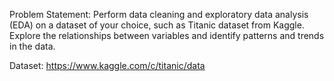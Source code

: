 Problem Statement: Perform data cleaning and exploratory data analysis (EDA) on a dataset of your choice, such as Titanic dataset from Kaggle. Explore the relationships between variables and identify patterns and trends in the data. 

Dataset: https://www.kaggle.com/c/titanic/data 
